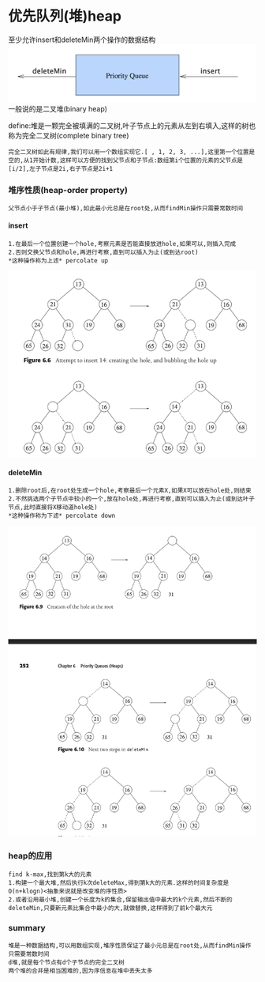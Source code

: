# 优先队列(堆)heap
至少允许insert和deleteMin两个操作的数据结构
![whatHeap](Heap.png)
一般说的是二叉堆(binary heap)

define:堆是一颗完全被填满的二叉树,叶子节点上的元素从左到右填入,这样的树也称为完全二叉树(complete binary tree)

    完全二叉树如此有规律,我们可以用一个数组实现它.[ , 1, 2, 3, ...],这里第一个位置是空的,从1开始计数,这样可以方便的找到父节点和子节点:数组第i个位置的元素的父节点是[i/2],左子节点是2i,右子节点是2i+1

### 堆序性质(heap-order property) 
    父节点小于子节点(最小堆),如此最小元总是在root处,从而findMin操作只需要常数时间

#### insert
    1.在最后一个位置创建一个hole,考察元素是否能直接放进hole,如果可以,则插入完成
    2.否则交换父节点和hole,再进行考察,直到可以插入为止(或到达root)
    *这种操作称为上滤* percolate up

![percolate up](percolate_up.png)
#### deleteMin
    1.删除root后,在root处生成一个hole,考察最后一个元素X,如果X可以放在hole处,则结束
    2.不然挑选两个子节点中较小的一个,放在hole处,再进行考察,直到可以插入为止(或到达叶子节点,此时直接将X移动道hole处)
    *这种操作称为下滤* percolate down

![percolate down](percolate_down.png)

### heap的应用

    find k-max,找到第k大的元素
    1.构建一个最大堆,然后执行k次deleteMax,得到第k大的元素.这样的时间复杂度是O(n+klogn)<抽象来说就是改变堆的序性质>
    2.或者沿用最小堆,创建一个长度为k的集合,保留输出值中最大的k个元素,然后不断的deleteMin,只要新元素比集合中最小的大,就做替换,这样得到了前k个最大元
### summary
    堆是一种数据结构,可以用数组实现,堆序性质保证了最小元总是在root处,从而findMin操作只需要常数时间
    d堆,就是每个节点有d个子节点的完全二叉树
    两个堆的合并是相当困难的,因为序信息在堆中丢失太多

    